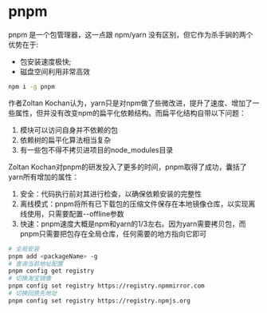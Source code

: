 # pnpm

pnpm 是一个包管理器，这一点跟 npm/yarn 没有区别，但它作为杀手锏的两个优势在于:

- 包安装速度极快;
- 磁盘空间利用非常高效

```sh
npm i -g pnpm
```

作者Zoltan Kochan认为，yarn只是对npm做了些微改进，提升了速度、增加了一些属性，但并没有改变npm的扁平化依赖结构。而扁平化结构自带以下问题：

1. 模块可以访问自身并不依赖的包
2. 依赖树的扁平化算法相当复杂
3. 有一些包不得不拷贝进项目的node_modules目录

Zoltan Kochan对pnpm的研发投入了更多的时间，pnpm取得了成功，囊括了yarn所有增加的属性：

1. 安全：代码执行前对其进行检查，以确保依赖安装的完整性
2. 离线模式：pnpm将所有已下载包的压缩文件保存在本地镜像仓库，以实现离线使用，只需要配置--offline参数
3. 快速：pnpm速度大概是npm和yarn的1/3左右。因为yarn需要拷贝包，而 pnpm只需要把包存在全局仓库，任何需要的地方指向它即可

```sh
# 全局安装
pnpm add <packageName> -g
# 查询当前地址配置
pnpm config get registry
# 切换淘宝镜像
pnpm config set registry https://registry.npmmirror.com
# 切换回原先地址
pnpm config set registry https://registry.npmjs.org
```

